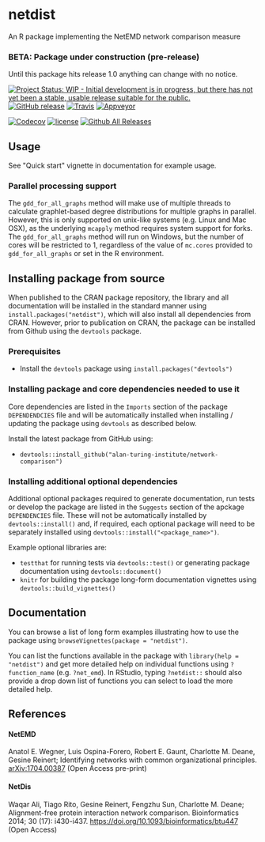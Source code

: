 # netdist
An R package implementing the NetEMD network comparison measure

### BETA: Package under construction (pre-release)
Until this package hits release 1.0 anything can change with no notice.

[![Project Status: WIP - Initial development is in progress, but there has not yet been a stable, usable release suitable for the public.](http://www.repostatus.org/badges/latest/wip.svg)](http://www.repostatus.org/#wip)
[![GitHub release](https://img.shields.io/github/release/alan-turing-institute/network-comparison.svg)](https://github.com/alan-turing-institute/network-comparison/releases/latest)
[![Travis](https://img.shields.io/travis/alan-turing-institute/network-comparison/master.svg)](https://travis-ci.org/alan-turing-institute/network-comparison/branches)
[![Appveyor](https://ci.appveyor.com/api/projects/status/jn1a36c22vjw1l4d/branch/master?svg=true)](https://ci.appveyor.com/project/alan-turing-institute/network-comparison/branch/master)

[![Codecov](https://img.shields.io/codecov/c/github/alan-turing-institute/network-comparison/master.svg)](https://codecov.io/gh/alan-turing-institute/network-comparison?branch=master)
[![license](https://img.shields.io/github/license/alan-turing-institute/network-comparison.svg)](https://github.com/alan-turing-institute/network-comparison/edit/master/LICENSE)
[![Github All Releases](https://img.shields.io/github/downloads/alan-turing-institute/network-comparison/total.svg)](https://github.com/alan-turing-institute/network-comparison/releases/latest)

## Usage
See "Quick start" vignette in documentation for example usage.

### Parallel processing support
The `gdd_for_all_graphs` method will make use of multiple threads to calculate graphlet-based degree distributions for multiple graphs in parallel. However, this is only supported on unix-like systems (e.g. Linux and Mac OSX), as the underlying `mcapply` method requires system support for forks. The `gdd_for_all_graphs` method will run on Windows, but the number of cores will be restricted to 1, regardless of the value of `mc.cores` provided to `gdd_for_all_graphs` or set in the R environment.

## Installing package from source
When published to the CRAN package repository, the library and all documentation
will be installed in the standard manner using `install.packages("netdist")`,
which will also install all dependencies from CRAN. However, prior to publication
on CRAN, the package can be installed from Github using the `devtools` package.

### Prerequisites
- Install the `devtools` package using `install.packages("devtools")`

### Installing package and core dependencies needed to use it
Core dependencies are listed in the `Imports` section of the package
`DEPENDENDCIES` file and will be automatically installed when installing /
updating the package using `devtools` as described below.

Install the latest package from GitHub using:
  - `devtools::install_github("alan-turing-institute/network-comparison")`

### Installing additional optional dependencies
Additional optional packages required to generate documentation, run tests or
develop the package are listed in the `Suggests` section of the apckage
`DEPENDENCIES`  file. These will not be automatically installed by
`devtools::install()` and, if required, each optional package will need to be
separately installed using `devtools::install("<package_name>")`.

Example optional libraries are:

- `testthat` for running tests via `devtools::test()` or generating package
documentation using `devtools::document()`
- `knitr` for building the package long-form documentation vignettes using
`devtools::build_vignettes()`

## Documentation
You can browse a list of long form examples illustrating how to use the package
using `browseVignettes(package = "netdist")`.

You can list the functions available in the package with `library(help = "netdist")`
and get more detailed help on individual functions using `?function_name` (e.g.
`?net_emd`). In RStudio, typing `?netdist::` should also provide a drop down list
of functions you can select to load the more detailed help.

## References
#### NetEMD
Anatol E. Wegner, Luis Ospina-Forero, Robert E. Gaunt, Charlotte M. Deane, Gesine Reinert; Identifying networks with common organizational principles. [arXiv:1704.00387](https://arxiv.org/abs/1704.00387) (Open Access pre-print)

#### NetDis
Waqar Ali, Tiago Rito, Gesine Reinert, Fengzhu Sun, Charlotte M. Deane; Alignment-free protein interaction network comparison. Bioinformatics 2014; 30 (17): i430-i437. https://doi.org/10.1093/bioinformatics/btu447 (Open Access)
